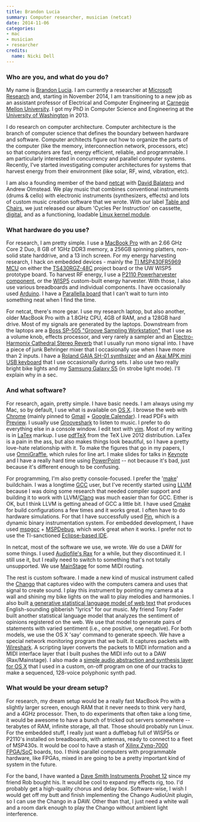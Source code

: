 ```yaml
---
title: Brandon Lucia
summary: Computer researcher, musician (netcat)
date: 2014-11-06
categories:
- mac
- musician
- researcher
credits:
  name: Nicki Dell
---
```


### Who are you, and what do you do?

My name is [Brandon Lucia](http://brandonlucia.com/ "Brandon's website"). I am currently a researcher at [Microsoft Research](http://research.microsoft.com/en-us/ "The Microsoft Research website.") and, starting in November 2014, I am transitioning to a new job as an assistant professor of Electrical and Computer Engineering at [Carnegie Mellon University](http://cmu.edu/ "The CMU website."). I got my PhD in Computer Science and Engineering at the [University of Washington](http://washington.edu/ "The University of Washington's website.") in 2013.

I do research on computer architecture. Computer architecture is the branch of computer science that defines the boundary between hardware and software. Computer architects figure out how to organize the parts of the computer (like the memory, interconnection network, processors, etc) so that computers are fast, energy efficient, reliable, and programmable. I am particularly interested in concurrency and parallel computer systems. Recently, I've started investigating computer architectures for systems that harvest energy from their environment (like solar, RF, wind, vibration, etc). 

I am also a founding member of the band [netcat](http://netcat.co/ "The netcat website.") with [David Balatero](http://www.davidbalatero.com/ "David's website.") and Andrew Olmstead. We play music that combines conventional instruments (drums & cello) with electronic instruments (synthesizers, effects) and lots of custom music creation software that we wrote. With our label [Table and Chairs](http://www.tableandchairsmusic.com/ "The Tables and Chairs website."), we just released our album 'Cycles Per Instruction' on cassette, [digital](http://netcat.bandcamp.com/ "netcat's Bandcamp page."), and as a functioning, loadable [Linux kernel module](https://github.com/usrbinnc/netcat-cpi-kernel-module "The netcap kernel module on GitHub.").

### What hardware do you use?

For research, I am pretty simple. I use a [MacBook Pro][macbook-pro] with an 2.66 GHz Core 2 Duo, 8 GB of 1GHz DDR3 memory, a 256GB spinning platters, non-solid state harddrive, and a 13 inch screen. For my energy harvesting research, I hack on embedded devices - mainly the [TI MSP430FR5969 MCU][msp430fr5969] on either the [TS430RGZ-48C][msp-ts430rgz48c] project board or the UW WISP5 prototype board. To harvest RF energy, I use a [P2110 Powerharvester component][p2110-powerharvester-receiver], or the [WISP5][wisp] custom-built energy harvester. With those, I also use various breadboards and individual components. I have occasionally used [Arduino][]. I have a [Parallella board][parallella] that I can't wait to turn into something neat when I find the time.

For netcat, there's more gear. I use my research laptop, but also another, older MacBook Pro with a 1.8GHz CPU, 4GB of RAM, and a 128GB hard drive. Most of my signals are generated by the laptops. Downstream from the laptops are a [Boss SP-505 "Groove Sampling Workstation"][sp-505] that I use as a volume knob, effects processor, and very rarely a sampler and an [Electro-Harmonix Cathedral Stereo Reverb][cathedral] that I usually run mono signal into. I have a piece of junk Behringer mixer that I occasionally use when I have more than 2 inputs. I have a [Roland GAIA SH-01 synthsizer][gaia-sh-01] and an [Akai MPK mini USB keyboard][mpk-mini] that I use occasionally during sets. I also use two really bright bike lights and my [Samsung Galaxy S5][galaxy-s5] (in strobe light mode). I'll explain why in a sec.

### And what software?

For research, again, pretty simple. I have basic needs. I am always using my Mac, so by default, I use what is available on [OS X][macos]. I browse the web with [Chrome][] (mainly pinned to [Gmail][] + [Google Calendar][google-calendar]). I read PDFs with [Preview][]. I usually use [Grooveshark][] to listen to music. I prefer to do everything else in a console window. I edit text with [vim][]. Most of my writing is in [LaTex][] markup. I use [pdfTeX][] from the TeX Live 2012 distribution. LaTex is a pain in the ass, but also makes things look beautiful, so I have a pretty love-hate relationship with it. To make the figures that go in my papers, I use [OmniGraffle][], which rules for line art. I make slides for talks in [Keynote][] and I have a really hard time using [PowerPoint][] -- not because it's bad, just because it's different enough to be confusing.

For programming, I'm also pretty console-focused. I prefer the '[make][]' buildchain. I was a longtime [GCC][] user, but I've recently started using [LLVM][] because I was doing some research that needed compiler support and building it to work with LLVM/[Clang][] was much easier than for GCC. Either is OK, but I think LLVM is getting ahead of GCC a little bit. I have used [Cmake][] for build configurations a few times and it works great. I often have to do hardware simulations. For that I have successfully used [Pin][], which is a dynamic binary instrumentation system. For embedded development, I have used [mspgcc][] + [MSPDebug][], which work great *when* it works. I prefer not to use the TI-sanctioned [Eclipse-based IDE][eclipse].

In netcat, most of the software we use, we wrote. We do use a DAW for some things. I used [Audiofile's Rax][rax] for a while, but they discontinued it. I still use it, but I really need to switch to something that's not totally unsupported. We use [MainStage][] for some MIDI routing.

The rest is custom software. I made a new kind of musical instrument called the [Chango][] that captures video with the computers camera and uses that signal to create sound. I play this instrument by pointing my camera at a wall and shining my bike lights on the wall to play melodies and harmonies. I also built [a generative statistical language model of web text][mumbley] that produces English-sounding gibberish "lyrics" for our music. My friend Tony Fader built another statistical language model that analyzes the sentiment of opinions registered on the web. We use that model to generate pairs of statements with varied sentiment (i.e., one positive, one negative). For both models, we use the OS X 'say' command to generate speech. We have a special network monitoring program that we built. It captures packets with [Wireshark][]. A scripting layer converts the packets to MIDI information and a MIDI interface layer that I built pushes the MIDI info out to a DAW (Rax/Mainstage). I also made a [simple audio abstraction and synthesis layer for OS X][mahalo] that I used in a custom, on-off program on one of our tracks to make a sequenced, 128-voice polyphonic synth pad.

### What would be your dream setup?

For research, my dream setup would be a really fast MacBook Pro with a slightly larger screen, enough RAM that it never needs to think very hard, and a 4GHz processor. Then, to do experiments that often take a long time, it would be awesome to have a bunch of tricked out servers somewhere -- terabytes of RAM, infinite storage, all that. Those should probably run Linux. For the embedded stuff, I really just want a dufflebag full of WISP5s or P2110's installed on breadboards, with antennas, ready to connect to a fleet of MSP430s. It would be cool to have a stash of [Xilinx Zynq-7000 FPGA/SoC][zynq-7000] boards, too. I think parallel computers with programmable hardware, like FPGAs, mixed in are going to be a pretty important kind of system in the future.

For the band, I have wanted a [Dave Smith Instruments Prophet 12][prophet-12] since my friend Rob bought his. It would be cool to expand my effects rig, too. I'd probably get a high-quality chorus and delay box. Software-wise, I wish I would get off my butt and finish implementing the Chango AudioUnit plugin, so I can use the Chango in a DAW. Other than that, I just need a white wall and a room dark enough to play the Chango without ambient light interference.

[arduino]: https://www.arduino.cc/ "Open-source prototyping hardware."
[cathedral]: https://www.ehx.com/products/cathedral/ "A reverb effects box."
[chango]: https://brandonlucia.com/chango.html "Mac software to convert video to audio in real time."
[chrome]: https://www.google.com/intl/en/chrome/ "A WebKit-based browser, where each tab runs in its own thread."
[clang]: https://clang.llvm.org/ "A C/C++ frontend for the LLVM compiler."
[cmake]: https://cmake.org/ "An open-source cross-platform build tool."
[eclipse]: https://www.eclipse.org/ "A flexible, open-source IDE."
[gaia-sh-01]: http://web.archive.org/web/20230814204920/https://www.roland.com/global/ "A synth."
[galaxy-s5]: https://en.wikipedia.org/wiki/Samsung_Galaxy_S5 "An Android smartphone."
[gcc]: http://gcc.gnu.org/ "Code compiler frontends."
[gmail]: https://en.wikipedia.org/wiki/Gmail "Web-based email."
[google-calendar]: https://en.wikipedia.org/wiki/Google_Calendar "A web-based calendar client."
[grooveshark]: https://en.wikipedia.org/wiki/Grooveshark "A music streaming service."
[keynote]: https://www.apple.com/keynote/ "Presentation software for the Mac."
[latex]: https://www.latex-project.org/ "Typesetting software."
[llvm]: https://llvm.org/ "A C/C++/Objective-C compiler."
[macbook-pro]: https://www.apple.com/macbook-pro/ "A laptop."
[macos]: https://en.wikipedia.org/wiki/MacOS "An operating system for Mac hardware."
[mahalo]: https://github.com/blucia0a/mahalo/ "An abstraction library for working with low-level audio in Mac OS X."
[mainstage]: https://www.apple.com/mainstage/ "Mac software for live music playing."
[make]: http://www.gnu.org/software/make/manual/make.html "Software to prepare code for compilation."
[mpk-mini]: https://www.akaipro.com/product/mpkmini. "A small music keyboard."
[msp-ts430rgz48c]: http://web.archive.org/web/20230706220646/https://www.ti.com/tool/MSP-TS430RGZ48C "A socket target board."
[msp430fr5969]: http://web.archive.org/web/20230706220638/https://www.ti.com/product/MSP430FR5969 "A low-powered microcontroller."
[mspdebug]: https://sourceforge.net/projects/mspdebug/ "A debugger for the MSP430 MCU."
[mspgcc]: https://launchpad.net/mspgcc/ "A port of GCC for the MSP430 MCU.."
[mumbley]: https://github.com/blucia0a/Mumbley/ "A Markov-based gibberish generator."
[omnigraffle]: https://www.omnigroup.com/omnigraffle/ "Diagramming software for the Mac."
[p2110-powerharvester-receiver]: http://web.archive.org/web/20230322035445/https://www.powercastco.com/products/powerharvester-receivers/ "An embedded wireless power source."
[parallella]: https://parallella.org/ "An open hardware/software system for parallel computing."
[pdftex]: https://tug.org/applications/pdftex/ "Software for creating PDFs from TeX files."
[pin]: https://corpredirect.intel.com/Redirector/404Redirector.aspx?https://software.intel.com/en-us/articles/pintool "A binary instrumentation framework."
[powerpoint]: https://www.microsoft.com/en-us/microsoft-365/powerpoint "Presentation software."
[preview]: https://en.wikipedia.org/wiki/Preview_(Mac_OS) "An image viewer included with Mac OS X."
[prophet-12]: https://www.davesmithinstruments.com/product/prophet-12-keyboard/ "A 12-voice synth."
[rax]: http://web.archive.org/web/20120819135409/http://www.audiofile-engineering.com:80/support/manuals/rx/3/html/index.html "A virtual audio rack."
[sp-505]: http://www.bossus.com/products/175 "An audio sample and loops device."
[vim]: https://www.vim.org/ "A command-line text editor."
[wireshark]: https://www.wireshark.org/ "A network protocol analyser."
[wisp]: http://web.archive.org/web/20180918074434/http://wisp5.wikispaces.com:80/WISP%20Home "An open battery-free hardware platform."
[zynq-7000]: https://www.xilinx.com/products/silicon-devices/soc/zynq-7000.html "A system on a chip platform."
